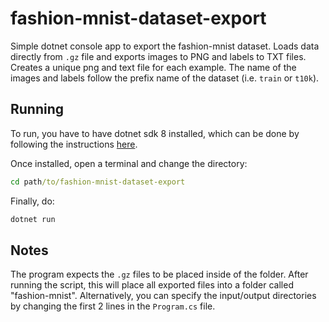 # fashion-mnist-dataset-export

Simple dotnet console app to export the fashion-mnist dataset. 
Loads data directly from `.gz` file and exports images to PNG and labels to TXT files.
Creates a unique png and text file for each example. 
The name of the images and labels follow the prefix name of the dataset (i.e. `train` or `t10k`).

## Running

To run, you have to have dotnet sdk 8 installed, which can be done by following the instructions [here](https://dotnet.microsoft.com/en-us/download/dotnet/8.0).

Once installed, open a terminal and change the directory:

```cmd
cd path/to/fashion-mnist-dataset-export
```

Finally, do:

```cmd
dotnet run
```

## Notes

The program expects the `.gz` files to be placed inside of the folder. After running the script, this will place all exported files into a folder called "fashion-mnist". Alternatively, you can specify the input/output directories by changing the first 2 lines in the `Program.cs` file.